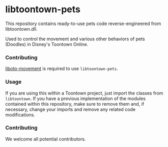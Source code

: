libtoontown-pets
===========
This repository contains ready-to-use pets code reverse-engineered from libtoontown.dll.

Used to control the movement and various other behaviors of pets (Doodles) in Disney's Toontown Online.

### Contributing ###
[libotp-movement](https://github.com/jwcotejr/libotp-movement) is required to use `libtoontown-pets`.

### Usage ###
If you are using this within a Toontown project, just import the classes from `libtoontown`. If you have a previous implementation of the modules contained within this repository, make sure to remove them and, if necessary, change your imports and remove any related code modifications.

### Contributing ###
We welcome all potential contributors.
